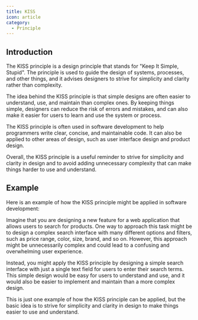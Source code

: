 ```yaml
---
title: KISS
icon: article
category:
  - Principle
---
```


## Introduction

The KISS principle is a design principle that stands for "Keep It Simple, Stupid". The principle is used to guide the design of systems, processes, and other things, and it advises designers to strive for simplicity and clarity rather than complexity.

The idea behind the KISS principle is that simple designs are often easier to understand, use, and maintain than complex ones. By keeping things simple, designers can reduce the risk of errors and mistakes, and can also make it easier for users to learn and use the system or process.

The KISS principle is often used in software development to help programmers write clear, concise, and maintainable code. It can also be applied to other areas of design, such as user interface design and product design.

Overall, the KISS principle is a useful reminder to strive for simplicity and clarity in design and to avoid adding unnecessary complexity that can make things harder to use and understand.

## Example

Here is an example of how the KISS principle might be applied in software development:

Imagine that you are designing a new feature for a web application that allows users to search for products. One way to approach this task might be to design a complex search interface with many different options and filters, such as price range, color, size, brand, and so on. However, this approach might be unnecessarily complex and could lead to a confusing and overwhelming user experience.

Instead, you might apply the KISS principle by designing a simple search interface with just a single text field for users to enter their search terms. This simple design would be easy for users to understand and use, and it would also be easier to implement and maintain than a more complex design.

This is just one example of how the KISS principle can be applied, but the basic idea is to strive for simplicity and clarity in design to make things easier to use and understand.

